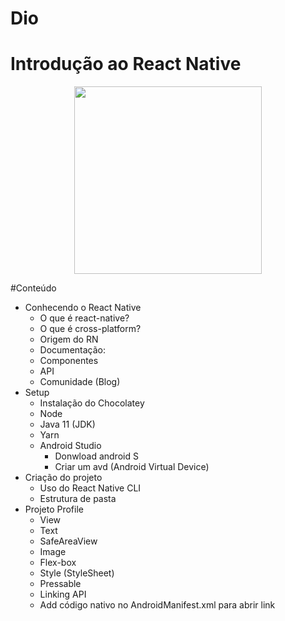 # Dio
# Introdução ao React Native
<div align="center">
<img src="https://user-images.githubusercontent.com/102744202/176044536-8ca7c58b-c770-41ad-bc84-d4731d5ce34e.jpeg" width="300px" />
</div>

#Conteúdo 
- Conhecendo o React Native
  - O que é react-native?
  - O que é cross-platform?
  - Origem do RN
  - Documentação:
  - Componentes
  - API
  - Comunidade (Blog)
- Setup
  - Instalação do Chocolatey
  - Node
  - Java 11 (JDK)
  - Yarn
  - Android Studio
    - Donwload android S
    - Criar um avd (Android Virtual Device)
- Criação do projeto
   - Uso do React Native CLI
   - Estrutura de pasta
- Projeto Profile
  - View
  - Text
  - SafeAreaView
  - Image
  - Flex-box
  - Style (StyleSheet)
  - Pressable
  - Linking API
  - Add código nativo no AndroidManifest.xml para abrir link
